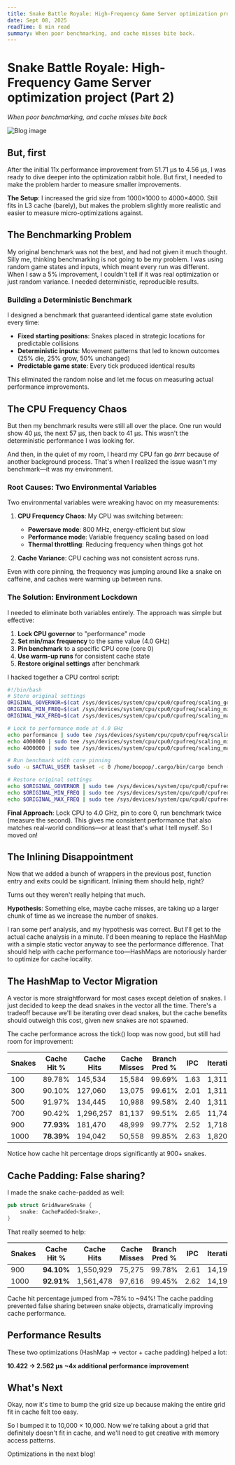 ```yaml
---
title: Snake Battle Royale: High-Frequency Game Server optimization project 2/x
date: Sept 08, 2025
readTime: 8 min read
summary: When poor benchmarking, and cache misses bite back. 
---
```


# Snake Battle Royale: High-Frequency Game Server optimization project (Part 2)

*When poor benchmarking, and cache misses bite back*

![Blog image](images/cache_miss.png)

## But, first

After the initial 11x performance improvement from 51.71 μs to 4.56 μs, I was ready to dive deeper into the optimization rabbit hole. But first, I needed to make the problem harder to measure smaller improvements.

**The Setup**: I increased the grid size from 1000×1000 to 4000×4000. Still fits in L3 cache (barely), but makes the problem slightly more realistic and easier to measure micro-optimizations against.

## The Benchmarking Problem

My original benchmark was not the best, and had not given it much thought. Silly me, thinking benchmarking is not going to be my problem. I was using random game states and inputs, which meant every run was different. When I saw a 5% improvement, I couldn't tell if it was real optimization or just random variance. I needed deterministic, reproducible results.

### Building a Deterministic Benchmark

I designed a benchmark that guaranteed identical game state evolution every time:

- **Fixed starting positions**: Snakes placed in strategic locations for predictable collisions
- **Deterministic inputs**: Movement patterns that led to known outcomes (25% die, 25% grow, 50% unchanged)  
- **Predictable game state**: Every tick produced identical results

This eliminated the random noise and let me focus on measuring actual performance improvements.

## The CPU Frequency Chaos

But then my benchmark results were still all over the place. One run would show 40 μs, the next 57 μs, then back to 41 μs. This wasn't the deterministic performance I was looking for.

And then, in the quiet of my room, I heard my CPU fan go *brrr* because of another background process. That's when I realized the issue wasn't my benchmark—it was my environment.

### Root Causes: Two Environmental Variables

Two environmental variables were wreaking havoc on my measurements:

1. **CPU Frequency Chaos**: My CPU was switching between:
   - **Powersave mode**: 800 MHz, energy-efficient but slow
   - **Performance mode**: Variable frequency scaling based on load
   - **Thermal throttling**: Reducing frequency when things got hot

2. **Cache Variance**: CPU caching was not consistent across runs.

Even with core pinning, the frequency was jumping around like a snake on caffeine, and caches were warming up between runs.

### The Solution: Environment Lockdown

I needed to eliminate both variables entirely. The approach was simple but effective:

1. **Lock CPU governor** to "performance" mode
2. **Set min/max frequency** to the same value (4.0 GHz)
3. **Pin benchmark** to a specific CPU core (core 0)
4. **Use warm-up runs** for consistent cache state
5. **Restore original settings** after benchmark

I hacked together a CPU control script:

```bash
#!/bin/bash
# Store original settings
ORIGINAL_GOVERNOR=$(cat /sys/devices/system/cpu/cpu0/cpufreq/scaling_governor)
ORIGINAL_MIN_FREQ=$(cat /sys/devices/system/cpu/cpu0/cpufreq/scaling_min_freq)
ORIGINAL_MAX_FREQ=$(cat /sys/devices/system/cpu/cpu0/cpufreq/scaling_max_freq)

# Lock to performance mode at 4.0 GHz
echo performance | sudo tee /sys/devices/system/cpu/cpu0/cpufreq/scaling_governor
echo 4000000 | sudo tee /sys/devices/system/cpu/cpu0/cpufreq/scaling_min_freq
echo 4000000 | sudo tee /sys/devices/system/cpu/cpu0/cpufreq/scaling_max_freq

# Run benchmark with core pinning
sudo -u $ACTUAL_USER taskset -c 0 /home/boopop/.cargo/bin/cargo bench --bench game_bench hot_path/100_snakes

# Restore original settings
echo $ORIGINAL_GOVERNOR | sudo tee /sys/devices/system/cpu/cpu0/cpufreq/scaling_governor
echo $ORIGINAL_MIN_FREQ | sudo tee /sys/devices/system/cpu/cpu0/cpufreq/scaling_min_freq
echo $ORIGINAL_MAX_FREQ | sudo tee /sys/devices/system/cpu/cpu0/cpufreq/scaling_max_freq
```

**Final Approach**: Lock CPU to 4.0 GHz, pin to core 0, run benchmark twice (measure the second). This gives me consistent performance that also matches real-world conditions—or at least that's what I tell myself. So I moved on!

## The Inlining Disappointment

Now that we added a bunch of wrappers in the previous post, function entry and exits could be significant. Inlining them should help, right?

Turns out they weren't really helping that much.

**Hypothesis**: Something else, maybe cache misses, are taking up a larger chunk of time as we increase the number of snakes.

I ran some perf analysis, and my hypothesis was correct. But I'll get to the actual cache analysis in a minute. I'd been meaning to replace the HashMap with a simple static vector anyway to see the performance difference. That should help with cache performance too—HashMaps are notoriously harder to optimize for cache locality.

## The HashMap to Vector Migration

A vector is more straightforward for most cases except deletion of snakes. I just decided to keep the dead snakes in the vector all the time. There's a tradeoff because we'll be iterating over dead snakes, but the cache benefits should outweigh this cost, given new snakes are not spawned.

The cache performance across the tick() loop was now good, but still had room for improvement:

| Snakes | Cache Hit % | Cache Hits | Cache Misses | Branch Pred % | IPC | Iterations |
|--------|-------------|------------|--------------|---------------|-----|------------|
| 100    | 89.78%      | 145,534    | 15,584       | 99.69%        | 1.63| 1,311      |
| 300    | 90.10%      | 127,060    | 13,075       | 99.61%        | 2.01| 1,311      |
| 500    | 91.97%      | 134,445    | 10,988       | 99.58%        | 2.40| 1,311      |
| 700    | 90.42%      | 1,296,257  | 81,137       | 99.51%        | 2.65| 11,740     |
| 900    | **77.93%**  | 181,470    | 48,999       | 99.77%        | 2.52| 1,718      |
| 1000   | **78.39%**  | 194,042    | 50,558       | 99.85%        | 2.63| 1,820      |

Notice how cache hit percentage drops significantly at 900+ snakes.

## Cache Padding: False sharing?

I made the snake cache-padded as well:

```rust
pub struct GridAwareSnake {
    snake: CachePadded<Snake>,
}
```

That really seemed to help:

| Snakes | Cache Hit % | Cache Hits | Cache Misses | Branch Pred % | IPC | Iterations |
|--------|-------------|------------|--------------|---------------|-----|------------|
| 900    | **94.10%**  | 1,550,929  | 75,275       | 99.78%        | 2.61| 14,195     |
| 1000   | **92.91%**  | 1,561,478  | 97,616       | 99.45%        | 2.62| 14,195     |

Cache hit percentage jumped from ~78% to ~94%! The cache padding prevented false sharing between snake objects, dramatically improving cache performance.

## Performance Results

These two optimizations (HashMap → vector + cache padding) helped a lot:

**10.422 → 2.562 μs**
**~4x additional performance improvement**

## What's Next

Okay, now it's time to bump the grid size up because making the entire grid fit in cache felt too easy.

So I bumped it to 10,000 × 10,000. Now we're talking about a grid that definitely doesn't fit in cache, and we'll need to get creative with memory access patterns.

Optimizations in the next blog!
